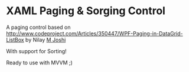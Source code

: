 # XAML Paging & Sorging Control
A paging control based on http://www.codeproject.com/Articles/350447/WPF-Paging-in-DataGrid-ListBox by Nilay [M Joshi](http://www.codeproject.com/script/Membership/View.aspx?mid=5277189)

With support for Sorting!

Ready to use with MVVM ;)
